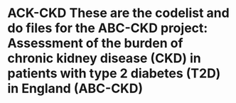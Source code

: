 # ACK-CKD These are the codelist and do files for the ABC-CKD project: Assessment of the burden of chronic kidney disease (CKD) in patients with type 2 diabetes (T2D) in England (ABC-CKD)
